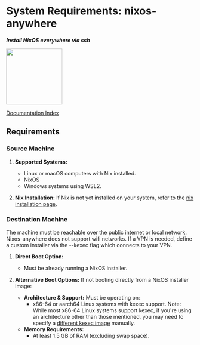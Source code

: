 # System Requirements: nixos-anywhere

**_Install NixOS everywhere via ssh_**

<img src="https://raw.githubusercontent.com/nix-community/nixos-anywhere/main/docs/logo.svg" width="150" height="150">

[Documentation Index](./INDEX.md)

## Requirements

### Source Machine

1. **Supported Systems:**
   - Linux or macOS computers with Nix installed.
   - NixOS
   - Windows systems using WSL2.

2. **Nix Installation:** If Nix is not yet installed on your system, refer to
   the [nix installation page](https://nixos.org/download#download-nix).

### Destination Machine

The machine must be reachable over the public internet or local network.
Nixos-anywhere does not support wifi networks. If a VPN is needed, define a
custom installer via the --kexec flag which connects to your VPN.

1. **Direct Boot Option:**
   - Must be already running a NixOS installer.

2. **Alternative Boot Options:** If not booting directly from a NixOS installer
   image:
   - **Architecture & Support:** Must be operating on:
     - x86-64 or aarch64 Linux systems with kexec support. Note: While most
       x86-64 Linux systems support kexec, if you're using an architecture other
       than those mentioned, you may need to specify a
       [different kexec image](./howtos/INDEX.md#using-your-own-kexec-image)
       manually.
   - **Memory Requirements:**
     - At least 1.5 GB of RAM (excluding swap space).
